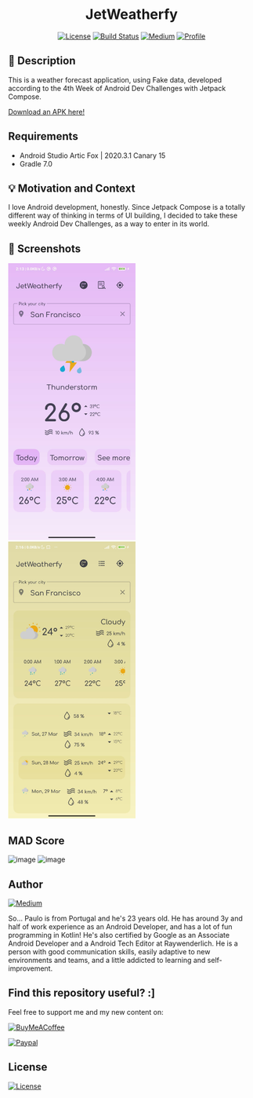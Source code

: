 <h1 align="center">JetWeatherfy</h1>

<p align="center">
  <a href="https://opensource.org/licenses/Apache-2.0"><img alt="License" src="https://img.shields.io/badge/License-Apache%202.0-blue.svg"/></a>
  <a href="https://github.com/pauloaapereira/AndroidDevChallenge_Week4_JetWeatherfy/actions"><img alt="Build Status" src="https://github.com/pauloaapereira/AndroidDevChallenge_Week4_JetWeatherfy/workflows/Check/badge.svg"/></a> 
  <a href="https://pauloaapereira.medium.com/"><img alt="Medium" src="https://badges.aleen42.com/src/medium.svg"/></a>
  <a href="https://github.com/pauloaapereira"><img alt="Profile" src="https://badges.aleen42.com/src/github.svg"/></a> 
</p>

## :scroll: Description
<!--- Describe your app in one or two sentences -->
This is a weather forecast application, using Fake data, developed according to the 4th Week of Android Dev Challenges with Jetpack Compose.

<a href="https://github.com/pauloaapereira/AndroidDevChallenge_Week4_JetWeatherfy/releases/download/v1.0/jetweatherfy.apk">Download an APK here!</a>

## Requirements
 - Android Studio Artic Fox | 2020.3.1 Canary 15
 - Gradle 7.0

## :bulb: Motivation and Context
<!--- Optionally point readers to interesting parts of your submission. -->
<!--- What are you especially proud of? -->
I love Android development, honestly.
Since Jetpack Compose is a totally different way of thinking in terms of UI building, I decided to take these weekly Android Dev Challenges, as a way to enter in its world.

## :camera_flash: Screenshots
<!-- You can add more screenshots here if you like -->
<img src="/results/screenshot_1.png" width="260">&emsp;<img src="/results/screenshot_2.png" width="260">


## MAD Score
![image](https://user-images.githubusercontent.com/27347361/114248588-ef5aa400-998f-11eb-9fae-e46a90d745c6.png)
![image](https://user-images.githubusercontent.com/27347361/114248605-fa153900-998f-11eb-8ff9-30d3e77ec851.png)



## Author

<a href="https://twitter.com/pauloppereiraa"><img alt="Medium" src="https://badges.aleen42.com/src/twitter.svg"/></a>

So... Paulo is from Portugal and he's 23 years old. 
He has around 3y and half of work experience as an Android Developer, and has a lot of fun programming in Kotlin! 
He's also certified by Google as an Associate Android Developer and a Android Tech Editor at Raywenderlich.
He is a person with good communication skills, easily adaptive to new environments and teams, and a little addicted to learning and self-improvement.


## Find this repository useful? :]

Feel free to support me and my new content on: 

<a href="https://www.buymeacoffee.com/ppereira"><img alt="BuyMeACoffee" src="https://badges.aleen42.com/src/buymeacoffee.svg"/></a> 

<a href="https://www.paypal.com/donate?hosted_button_id=68Q9V7ZGGAW2W"><img alt="Paypal" src="https://badges.aleen42.com/src/paypal.svg"/></a> 

## License

<a href="https://opensource.org/licenses/Apache-2.0"><img alt="License" src="https://img.shields.io/badge/License-Apache%202.0-blue.svg"/></a>
